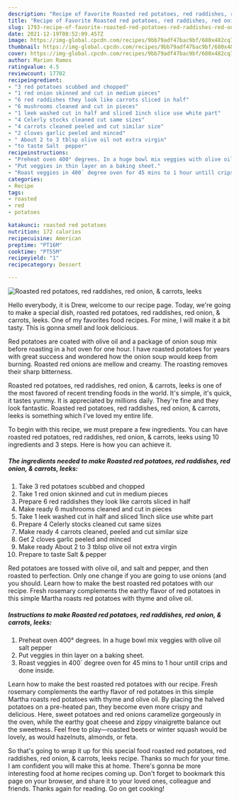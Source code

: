 ```yaml
---
description: "Recipe of Favorite Roasted red potatoes, red raddishes, red onion, &amp; carrots, leeks"
title: "Recipe of Favorite Roasted red potatoes, red raddishes, red onion, &amp; carrots, leeks"
slug: 1793-recipe-of-favorite-roasted-red-potatoes-red-raddishes-red-onion-and-amp-carrots-leeks
date: 2021-12-19T08:52:09.457Z
image: https://img-global.cpcdn.com/recipes/9bb79adf47bac9bf/680x482cq70/roasted-red-potatoes-red-raddishes-red-onion-carrots-leeks-recipe-main-photo.jpg
thumbnail: https://img-global.cpcdn.com/recipes/9bb79adf47bac9bf/680x482cq70/roasted-red-potatoes-red-raddishes-red-onion-carrots-leeks-recipe-main-photo.jpg
cover: https://img-global.cpcdn.com/recipes/9bb79adf47bac9bf/680x482cq70/roasted-red-potatoes-red-raddishes-red-onion-carrots-leeks-recipe-main-photo.jpg
author: Marion Ramos
ratingvalue: 4.5
reviewcount: 17702
recipeingredient:
- "3 red potatoes scubbed and chopped"
- "1 red onion skinned and cut in medium pieces"
- "6 red raddishes they look like carrots sliced in half"
- "6 mushrooms cleaned and cut in pieces"
- "1 leek washed cut in half and sliced 1inch slice use white part"
- "4 Celerly stocks cleaned cut same sizes"
- "4 carrots cleaned peeled and cut similar size"
- "2 cloves garlic peeled and minced"
- " About 2 to 3 tblsp olive oil not extra virgin"
- "to taste Salt  pepper"
recipeinstructions:
- "Preheat oven 400° degrees. In a huge bowl mix veggies with olive oil salt pepper"
- "Put veggies in thin layer on a baking sheet."
- "Roast veggies in 400` degree oven for 45 mins to 1 hour untill crips and done inside."
categories:
- Recipe
tags:
- roasted
- red
- potatoes

katakunci: roasted red potatoes 
nutrition: 172 calories
recipecuisine: American
preptime: "PT16M"
cooktime: "PT55M"
recipeyield: "1"
recipecategory: Dessert

---
```



![Roasted red potatoes, red raddishes, red onion, & carrots, leeks](https://img-global.cpcdn.com/recipes/9bb79adf47bac9bf/680x482cq70/roasted-red-potatoes-red-raddishes-red-onion-carrots-leeks-recipe-main-photo.jpg)

Hello everybody, it is Drew, welcome to our recipe page. Today, we're going to make a special dish, roasted red potatoes, red raddishes, red onion, & carrots, leeks. One of my favorites food recipes. For mine, I will make it a bit tasty. This is gonna smell and look delicious.

Red potatoes are coated with olive oil and a package of onion soup mix before roasting in a hot oven for one hour. I have roasted potatoes for years with great success and wondered how the onion soup would keep from burning. Roasted red onions are mellow and creamy. The roasting removes their sharp bitterness.

Roasted red potatoes, red raddishes, red onion, & carrots, leeks is one of the most favored of recent trending foods in the world. It's simple, it's quick, it tastes yummy. It is appreciated by millions daily. They're fine and they look fantastic. Roasted red potatoes, red raddishes, red onion, & carrots, leeks is something which I've loved my entire life.


To begin with this recipe, we must prepare a few ingredients. You can have roasted red potatoes, red raddishes, red onion, & carrots, leeks using 10 ingredients and 3 steps. Here is how you can achieve it.

<!--inarticleads1-->

##### The ingredients needed to make Roasted red potatoes, red raddishes, red onion, & carrots, leeks:

1. Take 3 red potatoes scubbed and chopped
1. Take 1 red onion skinned and cut in medium pieces
1. Prepare 6 red raddishes they look like carrots sliced in half
1. Make ready 6 mushrooms cleaned and cut in pieces
1. Take 1 leek washed cut in half and sliced 1inch slice use white part
1. Prepare 4 Celerly stocks cleaned cut same sizes
1. Make ready 4 carrots cleaned, peeled and cut similar size
1. Get 2 cloves garlic peeled and minced
1. Make ready  About 2 to 3 tblsp olive oil not extra virgin
1. Prepare to taste Salt & pepper


Red potatoes are tossed with olive oil, and salt and pepper, and then roasted to perfection. Only one change if you are going to use onions (and you should. Learn how to make the best roasted red potatoes with our recipe. Fresh rosemary complements the earthy flavor of red potatoes in this simple Martha roasts red potatoes with thyme and olive oil. 

<!--inarticleads2-->

##### Instructions to make Roasted red potatoes, red raddishes, red onion, & carrots, leeks:

1. Preheat oven 400° degrees. In a huge bowl mix veggies with olive oil salt pepper
1. Put veggies in thin layer on a baking sheet.
1. Roast veggies in 400` degree oven for 45 mins to 1 hour untill crips and done inside.


Learn how to make the best roasted red potatoes with our recipe. Fresh rosemary complements the earthy flavor of red potatoes in this simple Martha roasts red potatoes with thyme and olive oil. By placing the halved potatoes on a pre-heated pan, they become even more crispy and delicious. Here, sweet potatoes and red onions caramelize gorgeously in the oven, while the earthy goat cheese and zippy vinaigrette balance out the sweetness. Feel free to play—roasted beets or winter squash would be lovely, as would hazelnuts, almonds, or feta. 

So that's going to wrap it up for this special food roasted red potatoes, red raddishes, red onion, & carrots, leeks recipe. Thanks so much for your time. I am confident you will make this at home. There's gonna be more interesting food at home recipes coming up. Don't forget to bookmark this page on your browser, and share it to your loved ones, colleague and friends. Thanks again for reading. Go on get cooking!
